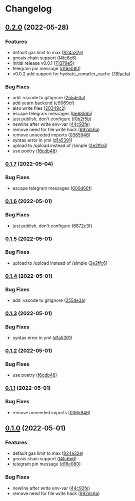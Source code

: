 # Changelog

## [0.2.0](https://github.com/yearn/yearn-multisig-ci-scripts/compare/v0.1.5...v0.2.0) (2022-05-28)


### Features

* default gas limit to max ([824a32e](https://github.com/yearn/yearn-multisig-ci-scripts/commit/824a32eb5f31c9bb83b8ba1ac1996f5d7eba9f8a))
* gnosis chain support ([f4fc6e6](https://github.com/yearn/yearn-multisig-ci-scripts/commit/f4fc6e6fee6f1771c048daa468954b288f7fcead))
* initial release v0.0.1 ([71379e5](https://github.com/yearn/yearn-multisig-ci-scripts/commit/71379e58a67c87d57d487583142f137165939b31))
* telegram pin message ([d16e080](https://github.com/yearn/yearn-multisig-ci-scripts/commit/d16e0803443aae96f6ae103e21869d02deb256f2))
* v0.0.2 add support for hydrate_compiler_cache ([78faefa](https://github.com/yearn/yearn-multisig-ci-scripts/commit/78faefa5bda057aa26ee723e3b16865bfcaf3d93))


### Bug Fixes

* add .vscode to gitignore ([255de3a](https://github.com/yearn/yearn-multisig-ci-scripts/commit/255de3a5d54ed761bf323505dede021287bc5f4a))
* add yearn backend ([e9069cf](https://github.com/yearn/yearn-multisig-ci-scripts/commit/e9069cfaf69c03646ae2141be627cc9d3f44e76a))
* also write files ([20349c2](https://github.com/yearn/yearn-multisig-ci-scripts/commit/20349c25c9a93a263f6fa1bb11f84d32bd0ffd2c))
* escape telegram messages ([6e68565](https://github.com/yearn/yearn-multisig-ci-scripts/commit/6e685659158ca16d549656dd1f175de48100c91e))
* just publish, don't configure ([f0b2f5b](https://github.com/yearn/yearn-multisig-ci-scripts/commit/f0b2f5b8dfea31507a0e7a1f748be5357c50d15b))
* newline after write env-var ([44c92fe](https://github.com/yearn/yearn-multisig-ci-scripts/commit/44c92fe42c1d12993da280036794f91e5f4be4bb))
* remove need for file write hack ([692dc6a](https://github.com/yearn/yearn-multisig-ci-scripts/commit/692dc6ad4e924495b0350c7cf17a8deb3692de4f))
* remove unneeded imports ([0365946](https://github.com/yearn/yearn-multisig-ci-scripts/commit/0365946560410280398711f1b92e1a8100a7ad37))
* syntax error in yml ([d1a5391](https://github.com/yearn/yearn-multisig-ci-scripts/commit/d1a5391da174acf1e73053e21b6f958a7c6e758e))
* upload to /upload instead of /simple ([2e2ffc6](https://github.com/yearn/yearn-multisig-ci-scripts/commit/2e2ffc635d355b5098d407aeb0deea8e0ec625be))
* use poetry ([f6cdb48](https://github.com/yearn/yearn-multisig-ci-scripts/commit/f6cdb48b5531df1883cef422474be2323b454b19))

### [0.1.7](https://github.com/yearn/yearn-multisig-ci-scripts/compare/v0.1.6...v0.1.7) (2022-05-04)


### Bug Fixes

* escape telegram messages ([600d66f](https://github.com/yearn/yearn-multisig-ci-scripts/commit/600d66f3637c910dd955fc45cdd92b47129b334c))

### [0.1.6](https://github.com/yearn/yearn-multisig-ci-scripts/compare/v0.1.5...v0.1.6) (2022-05-01)


### Bug Fixes

* just publish, don't configure ([6672c3f](https://github.com/yearn/yearn-multisig-ci-scripts/commit/6672c3f9e7c798735c7278eb0651cb2ff94d84f9))

### [0.1.5](https://github.com/yearn/yearn-multisig-ci-scripts/compare/v0.1.4...v0.1.5) (2022-05-01)


### Bug Fixes

* upload to /upload instead of /simple ([2e2ffc6](https://github.com/yearn/yearn-multisig-ci-scripts/commit/2e2ffc635d355b5098d407aeb0deea8e0ec625be))

### [0.1.4](https://github.com/yearn/yearn-multisig-ci-scripts/compare/v0.1.3...v0.1.4) (2022-05-01)


### Bug Fixes

* add .vscode to gitignore ([255de3a](https://github.com/yearn/yearn-multisig-ci-scripts/commit/255de3a5d54ed761bf323505dede021287bc5f4a))

### [0.1.3](https://github.com/yearn/yearn-multisig-ci-scripts/compare/v0.1.2...v0.1.3) (2022-05-01)


### Bug Fixes

* syntax error in yml ([d1a5391](https://github.com/yearn/yearn-multisig-ci-scripts/commit/d1a5391da174acf1e73053e21b6f958a7c6e758e))

### [0.1.2](https://github.com/yearn/yearn-multisig-ci-scripts/compare/v0.1.1...v0.1.2) (2022-05-01)


### Bug Fixes

* use poetry ([f6cdb48](https://github.com/yearn/yearn-multisig-ci-scripts/commit/f6cdb48b5531df1883cef422474be2323b454b19))

### [0.1.1](https://github.com/yearn/yearn-multisig-ci-scripts/compare/v0.1.0...v0.1.1) (2022-05-01)


### Bug Fixes

* remove unneeded imports ([0365946](https://github.com/yearn/yearn-multisig-ci-scripts/commit/0365946560410280398711f1b92e1a8100a7ad37))

## [0.1.0](https://github.com/yearn/yearn-multisig-ci-scripts/compare/v0.0.3...v0.1.0) (2022-05-01)


### Features

* default gas limit to max ([824a32e](https://github.com/yearn/yearn-multisig-ci-scripts/commit/824a32eb5f31c9bb83b8ba1ac1996f5d7eba9f8a))
* gnosis chain support ([f4fc6e6](https://github.com/yearn/yearn-multisig-ci-scripts/commit/f4fc6e6fee6f1771c048daa468954b288f7fcead))
* telegram pin message ([d16e080](https://github.com/yearn/yearn-multisig-ci-scripts/commit/d16e0803443aae96f6ae103e21869d02deb256f2))


### Bug Fixes

* newline after write env-var ([44c92fe](https://github.com/yearn/yearn-multisig-ci-scripts/commit/44c92fe42c1d12993da280036794f91e5f4be4bb))
* remove need for file write hack ([692dc6a](https://github.com/yearn/yearn-multisig-ci-scripts/commit/692dc6ad4e924495b0350c7cf17a8deb3692de4f))
